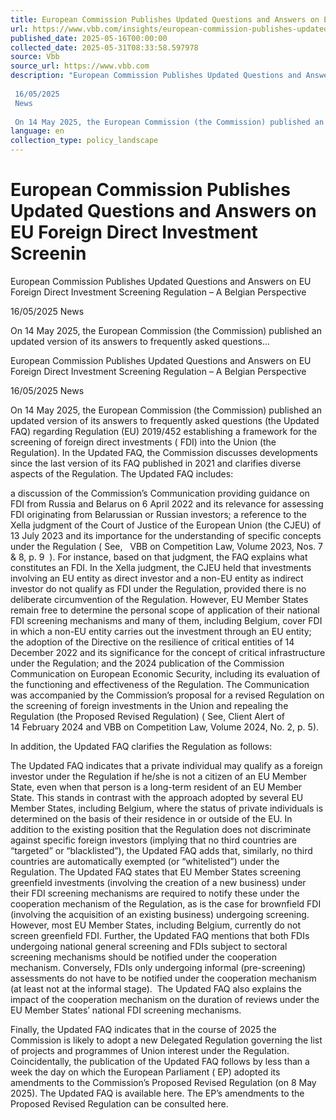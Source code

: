 ```yaml
---
title: European Commission Publishes Updated Questions and Answers on EU Foreign Direct Investment Screenin
url: https://www.vbb.com/insights/european-commission-publishes-updated-questions-and-answers-on-eu-foreign-direct-investment-screenin
published_date: 2025-05-16T00:00:00
collected_date: 2025-05-31T08:33:58.597978
source: Vbb
source_url: https://www.vbb.com
description: "European Commission Publishes Updated Questions and Answers on EU Foreign Direct Investment Screening Regulation – A Belgian Perspective 
 
 16/05/2025 
 News 
 
 On 14 May 2025, the European Commission (the Commission) published an updated version of its answers to frequently asked questions..."
language: en
collection_type: policy_landscape
---
```


# European Commission Publishes Updated Questions and Answers on EU Foreign Direct Investment Screenin

European Commission Publishes Updated Questions and Answers on EU Foreign Direct Investment Screening Regulation – A Belgian Perspective 
 
 16/05/2025 
 News 
 
 On 14 May 2025, the European Commission (the Commission) published an updated version of its answers to frequently asked questions...

European Commission Publishes Updated Questions and Answers on EU Foreign Direct Investment Screening Regulation – A Belgian Perspective 
 
 16/05/2025 
 News 
 
 On 14 May 2025, the European Commission (the Commission) published an updated version of its answers to frequently asked questions (the Updated FAQ) regarding Regulation (EU) 2019/452 establishing a framework for the screening of foreign direct investments ( FDI) into the Union (the Regulation). In the Updated FAQ, the Commission discusses developments since the last version of its FAQ published in 2021 and clarifies diverse aspects of the Regulation. 
 The Updated FAQ includes: 
 
 a discussion of the Commission’s Communication providing guidance on FDI from Russia and Belarus on 6 April 2022 and its relevance for assessing FDI originating from Belarussian or Russian investors; 
 a reference to the Xella judgment of the Court of Justice of the European Union (the CJEU) of 13 July 2023 and its importance for the understanding of specific concepts under the Regulation ( See,   VBB on Competition Law, Volume 2023, Nos. 7 &amp; 8, p. 9  ). For instance, based on that judgment, the FAQ explains what constitutes an FDI. In the Xella judgment, the CJEU held that investments involving an EU entity as direct investor and a non-EU entity as indirect investor do not qualify as FDI under the Regulation, provided there is no deliberate circumvention of the Regulation. However, EU Member States remain free to determine the personal scope of application of their national FDI screening mechanisms and many of them, including Belgium, cover FDI in which a non-EU entity carries out the investment through an EU entity; 
 the adoption of the Directive on the resilience of critical entities of 14 December 2022 and its significance for the concept of critical infrastructure under the Regulation; and 
 the 2024 publication of the Commission Communication on European Economic Security, including its evaluation of the functioning and effectiveness of the Regulation. The Communication was accompanied by the Commission’s proposal for a revised Regulation on the screening of foreign investments in the Union and repealing the Regulation (the Proposed Revised Regulation) ( See, Client Alert of 14 February 2024 and VBB on Competition Law, Volume 2024, No. 2, p. 5). 
 
 In addition, the Updated FAQ clarifies the Regulation as follows: 
 
 The Updated FAQ indicates that a private individual may qualify as a foreign investor under the Regulation if he/she is not a citizen of an EU Member State, even when that person is a long-term resident of an EU Member State. This stands in contrast with the approach adopted by several EU Member States, including Belgium, where the status of private individuals is determined on the basis of their residence in or outside of the EU. 
 In addition to the existing position that the Regulation does not discriminate against specific foreign investors (implying that no third countries are “targeted” or “blacklisted”), the Updated FAQ adds that, similarly, no third countries are automatically exempted (or “whitelisted”) under the Regulation. 
 The Updated FAQ states that EU Member States screening greenfield investments (involving the creation of a new business) under their FDI screening mechanisms are required to notify these under the cooperation mechanism of the Regulation, as is the case for brownfield FDI (involving the acquisition of an existing business) undergoing screening. However, most EU Member States, including Belgium, currently do not screen greenfield FDI. 
 Further, the Updated FAQ mentions that both FDIs undergoing national general screening and FDIs subject to sectoral screening mechanisms should be notified under the cooperation mechanism. Conversely, FDIs only undergoing informal (pre-screening) assessments do not have to be notified under the cooperation mechanism (at least not at the informal stage).  
 The Updated FAQ also explains the impact of the cooperation mechanism on the duration of reviews under the EU Member States’ national FDI screening mechanisms.  
 
 Finally, the Updated FAQ indicates that in the course of 2025 the Commission is likely to adopt a new Delegated Regulation governing the list of projects and programmes of Union interest under the Regulation. 
 Coincidentally, the publication of the Updated FAQ follows by less than a week the day on which the European Parliament ( EP) adopted its amendments to the Commission’s Proposed Revised Regulation (on 8 May 2025). 
 The Updated FAQ is available here. The EP’s amendments to the Proposed Revised Regulation can be consulted here.